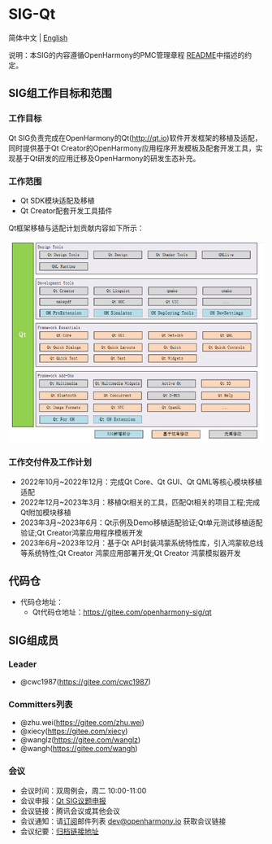 # SIG-Qt
简体中文 | [English](./sig_qt.md)

说明：本SIG的内容遵循OpenHarmony的PMC管理章程 [README](/zh/pmc.md)中描述的约定。

## SIG组工作目标和范围

### 工作目标

 Qt SIG负责完成在OpenHarmony的Qt(http://qt.io)软件开发框架的移植及适配，同时提供基于Qt Creator的OpenHarmony应用程序开发模板及配套开发工具，实现基于Qt研发的应用迁移及OpenHarmony的研发生态补充。

### 工作范围

- Qt SDK模块适配及移植
- Qt Creator配套开发工具插件

Qt框架移植与适配计划贡献内容如下所示：

![Qt框架移植与适配计划贡献内容](figures/qt_oh_framework.png)

### 工作交付件及工作计划
- 2022年10月~2022年12月：完成Qt Core、Qt GUI、Qt QML等核心模块移植适配
- 2022年12月~2023年3月：移植Qt相关的工具，匹配Qt相关的项目工程;完成Qt附加模块移植
- 2023年3月~2023年6月：Qt示例及Demo移植适配验证;Qt单元测试移植适配验证;Qt Creator鸿蒙应用程序模板开发
- 2023年6月~2023年12月：基于Qt API封装鸿蒙系统特性库，引入鸿蒙软总线等系统特性;Qt Creator 鸿蒙应用部署开发;Qt Creator 鸿蒙模拟器开发

## 代码仓
- 代码仓地址：
  - Qt代码仓地址：https://gitee.com/openharmony-sig/qt

## SIG组成员

### Leader
- @cwc1987(https://gitee.com/cwc1987)

### Committers列表
- @zhu.wei(https://gitee.com/zhu.wei)
- @xiecy(https://gitee.com/xiecy)
- @wanglz(https://gitee.com/wanglz)
- @wangh(https://gitee.com/wangh)


### 会议
 - 会议时间：双周例会，周二 10:00-11:00
 - 会议申报：[Qt SIG议题申报](https://shimo.im/sheets/vVqRVBewOBUx7oqy/MODOC)
 - 会议链接：腾讯会议或其他会议
 - 会议通知：请[订阅](https://lists.openatom.io/postorius/lists/dev.openharmony.io)邮件列表 dev@openharmony.io 获取会议链接
 - 会议纪要：[归档链接地址](https://gitee.com/openharmony-sig/sig-content/tree/master/qt/meetings)

